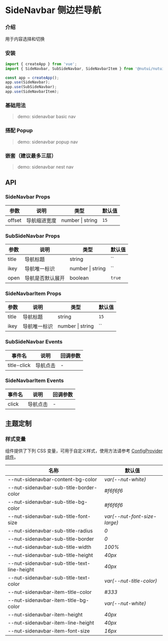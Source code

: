 # SideNavbar 侧边栏导航

### 介绍

用于内容选择和切换

### 安装

```js
import { createApp } from 'vue';
import { SideNavbar, SubSideNavbar, SideNavbarItem } from '@nutui/nutui-taro';

const app = createApp();
app.use(SideNavbar);
app.use(SubSideNavbar);
app.use(SideNavbarItem);
```

### 基础用法

> demo: sidenavbar basic nav

### 搭配 Popup

> demo: sidenavbar popup nav

### 嵌套（建议最多三层）

> demo: sidenavbar nest nav

## API

### SideNavbar Props

| 参数 | 说明 | 类型 | 默认值 |
| --- | --- | --- | --- |
| offset | 导航缩进宽度 | number \| string | `15` |

### SubSideNavbar Props

| 参数 | 说明 | 类型 | 默认值 |
| --- | --- | --- | --- |
| title | 导航标题 | string | `` |
| ikey | 导航唯一标识 | number \| string | `` |
| open | 导航是否默认展开 | boolean | `true` |

### SideNavbarItem Props

| 参数 | 说明 | 类型 | 默认值 |
| --- | --- | --- | --- |
| title | 导航标题 | string | `15` |
| ikey | 导航唯一标识 | number \| string | `` |

### SubSideNavbar Events

| 事件名 | 说明 | 回调参数 |
| --- | --- | --- |
| title-click | 导航点击 | - |

### SideNavbarItem Events

| 事件名 | 说明 | 回调参数 |
| --- | --- | --- |
| click | 导航点击 | - |

## 主题定制

### 样式变量

组件提供了下列 CSS 变量，可用于自定义样式，使用方法请参考 [ConfigProvider 组件](#/zh-CN/component/configprovider)。

| 名称 | 默认值 |
| --- | --- |
| --nut-sidenavbar-content-bg-color | _var(--nut-white)_ |
| --nut-sidenavbar-sub-title-border-color | _#f6f6f6_ |
| --nut-sidenavbar-sub-title-bg-color | _#f6f6f6_ |
| --nut-sidenavbar-sub-title-font-size | _var(--nut-font-size-large)_ |
| --nut-sidenavbar-sub-title-radius | _0_ |
| --nut-sidenavbar-sub-title-border | _0_ |
| --nut-sidenavbar-sub-title-width | _100%_ |
| --nut-sidenavbar-sub-title-height | _40px_ |
| --nut-sidenavbar-sub-title-text-line-height | _40px_ |
| --nut-sidenavbar-sub-title-text-color | _var(--nut-title-color)_ |
| --nut-sidenavbar-item-title-color | _#333_ |
| --nut-sidenavbar-item-title-bg-color | _var(--nut-white)_ |
| --nut-sidenavbar-item-height | _40px_ |
| --nut-sidenavbar-item-line-height | _40px_ |
| --nut-sidenavbar-item-font-size | _16px_ |

